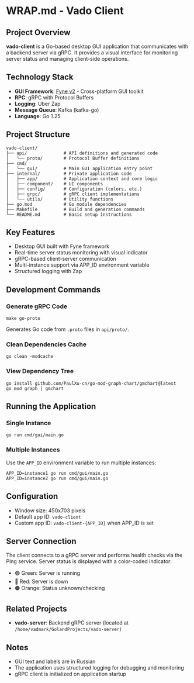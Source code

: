 # WRAP.md - Vado Client

## Project Overview
**vado-client** is a Go-based desktop GUI application that communicates with a backend server via gRPC. It provides a visual interface for monitoring server status and managing client-side operations.

## Technology Stack
- **GUI Framework**: [Fyne v2](https://fyne.io/) - Cross-platform GUI toolkit
- **RPC**: gRPC with Protocol Buffers
- **Logging**: Uber Zap
- **Message Queue**: Kafka (kafka-go)
- **Language**: Go 1.25

## Project Structure
```
vado-client/
├── api/              # API definitions and generated code
│   └── proto/        # Protocol Buffer definitions
├── cmd/
│   └── gui/          # Main GUI application entry point
├── internal/         # Private application code
│   ├── app/          # Application context and core logic
│   ├── component/    # UI components
│   ├── config/       # Configuration (colors, etc.)
│   ├── grpc/         # gRPC client implementations
│   └── utils/        # Utility functions
├── go.mod            # Go module dependencies
├── Makefile          # Build and generation commands
└── README.md         # Basic setup instructions
```

## Key Features
- Desktop GUI built with Fyne framework
- Real-time server status monitoring with visual indicator
- gRPC-based client-server communication
- Multi-instance support via APP_ID environment variable
- Structured logging with Zap

## Development Commands

### Generate gRPC Code
```shell
make go-proto
```
Generates Go code from `.proto` files in `api/proto/`.

### Clean Dependencies Cache
```shell
go clean -modcache
```

### View Dependency Tree
```shell
go install github.com/PaulXu-cn/go-mod-graph-chart/gmchart@latest
go mod graph | gmchart
```

## Running the Application

### Single Instance
```shell
go run cmd/gui/main.go
```

### Multiple Instances
Use the `APP_ID` environment variable to run multiple instances:
```shell
APP_ID=instance1 go run cmd/gui/main.go
APP_ID=instance2 go run cmd/gui/main.go
```

## Configuration
- Window size: 450x703 pixels
- Default app ID: `vado-client`
- Custom app ID: `vado-client-{APP_ID}` when APP_ID is set

## Server Connection
The client connects to a gRPC server and performs health checks via the Ping service. Server status is displayed with a color-coded indicator:
- 🟢 Green: Server is running
- 🔴 Red: Server is down
- 🟠 Orange: Status unknown/checking

## Related Projects
- **vado-server**: Backend gRPC server (located at `/home/vadmark/GolandProjects/vado-server`)

## Notes
- GUI text and labels are in Russian
- The application uses structured logging for debugging and monitoring
- gRPC client is initialized on application startup
